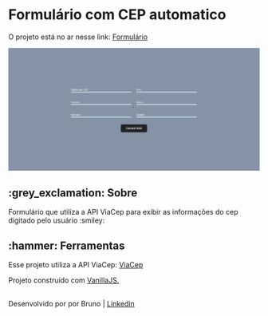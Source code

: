 <h1>Formulário com CEP automatico</h1>

<p>O projeto está no ar nesse link: <a href="https://brunoferreiraa123.github.io/form-cep/"> Formulário</a></p>

![](gif-formulario.gif)

<h2>:grey_exclamation: Sobre</h2>
<p>Formulário que utiliza a API ViaCep para exibir as informações do cep digitado pelo usuário :smiley:</p>

<h2>:hammer: Ferramentas</h2>

<p>Esse projeto utiliza a API ViaCep: <a href="https://viacep.com.br/">ViaCep</a></p>
<p>Projeto construído com <a href="http://vanilla-js.com/">VanillaJS.</a></p>

<h2></h2>
<span>Desenvolvido por por Bruno | <a href="https://www.linkedin.com/in/brunoo-ferreiraa/">Linkedin</a></span>
